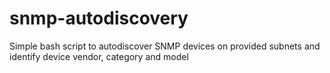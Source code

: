 # snmp-autodiscovery
Simple bash script to autodiscover SNMP devices on provided subnets and identify device vendor, category and model
